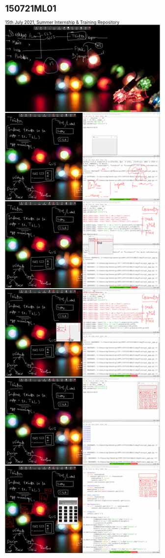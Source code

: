 # 150721ML01
15th July 2021, Summer Internship &amp; Training Repository
<br>
<img src="ss01.png">
<br>
<img src="ss02.png">
<br>
<img src="ss03.png">
<br>
<img src="ss04.png">
<br>
<img src="ss05.png">
<br>
<img src="ss06.png">
